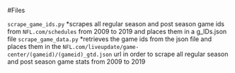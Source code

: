 #Files

```scrape_game_ids.py```
*scrapes all regular season and post season game ids from ```NFL.com/schedules``` from 2009 to 2019 and places them in a g_IDs.json file
```scrape_game_data.py```
*retrieves the game ids from the json file and places them in the ```NFL.com/liveupdate/game-center/(gameid)/(gameid)_gtd.json``` url 
in order to scrape all regular season and post season game stats from 2009 to 2019
